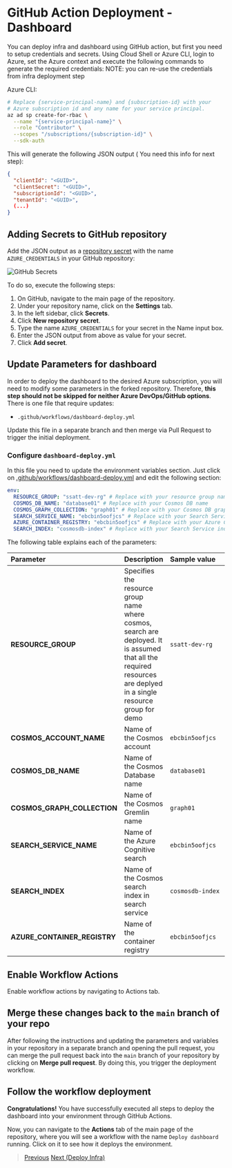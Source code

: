 # GitHub Action Deployment - Dashboard

You can deploy infra and dashboard using GitHub action, but first you need to setup credentials and secrets. Using Cloud Shell or Azure CLI, login to Azure, set the Azure context and execute the following commands to generate the required credentials:
NOTE: you can re-use the credentials from infra deployment step

Azure CLI:

```bash
# Replace {service-principal-name} and {subscription-id} with your
# Azure subscription id and any name for your service principal.
az ad sp create-for-rbac \
  --name "{service-principal-name}" \
  --role "Contributor" \
  --scopes "/subscriptions/{subscription-id}" \
  --sdk-auth
```

This will generate the following JSON output ( You need this info for next step):

```json
{
  "clientId": "<GUID>",
  "clientSecret": "<GUID>",
  "subscriptionId": "<GUID>",
  "tenantId": "<GUID>",
  (...)
}
```

## Adding Secrets to GitHub repository

Add the JSON output as a [repository secret](https://docs.github.com/en/actions/reference/encrypted-secrets#creating-encrypted-secrets-for-a-repository) with the name `AZURE_CREDENTIALS` in your GitHub repository:

![GitHub Secrets](/docs/images/AzureCredentialsGH.png)

To do so, execute the following steps:

1. On GitHub, navigate to the main page of the repository.
2. Under your repository name, click on the **Settings** tab.
3. In the left sidebar, click **Secrets**.
4. Click **New repository secret**.
5. Type the name `AZURE_CREDENTIALS` for your secret in the Name input box.
6. Enter the JSON output from above as value for your secret.
7. Click **Add secret**.

## Update Parameters for dashboard

In order to deploy the dashboard to the desired Azure subscription, you will need to modify some parameters in the forked repository. Therefore, **this step should not be skipped for neither Azure DevOps/GitHub options**. There is one file that require updates:

- `.github/workflows/dashboard-deploy.yml`

Update this file in a separate branch and then merge via Pull Request to trigger the initial deployment.

### Configure `dashboard-deploy.yml`

In this file you need to update the environment variables section. Just click on [.github/workflows/dashboard-deploy.yml](/.github/workflows/dashboard-deploy.yml) and edit the following section:

```yaml
env:
  RESOURCE_GROUP: "ssatt-dev-rg" # Replace with your resource group name
  COSMOS_DB_NAME: "database01" # Replace with your Cosmos DB name
  COSMOS_GRAPH_COLLECTION: "graph01" # Replace with your Cosmos DB graph collection name
  SEARCH_SERVICE_NAME: "ebcbin5oofjcs" # Replace with your Search Service name
  AZURE_CONTAINER_REGISTRY: "ebcbin5oofjcs" # Replace with your Azure Container Registry name
  SEARCH_INDEX: "cosmosdb-index" # Replace with your Search Service index name
```

The following table explains each of the parameters:

| Parameter          | Description                                                                                                                                         | Sample value                                                          |
| :----------------- | :-------------------------------------------------------------------------------------------------------------------------------------------------- | :-------------------------------------------------------------------- |
| **RESOURCE_GROUP** | Specifies the resource group name where cosmos, search are deployed. It is assumed that all the required resources are deplyed in a single resource group for demo                                                     | <div style="width: 36ch">`ssatt-dev-rg`</div> |
| **COSMOS_ACCOUNT_NAME** | Name of the Cosmos account | `ebcbin5oofjcs`                                                       |
| **COSMOS_DB_NAME** | Name of the Cosmos Database name | `database01`                                                       |
| **COSMOS_GRAPH_COLLECTION** | Name of the Cosmos Gremlin name | `graph01`        
| **SEARCH_SERVICE_NAME** | Name of the Azure Cognitive search | `ebcbin5oofjcs`
| **SEARCH_INDEX** | Name of the Cosmos search index in search service | `cosmosdb-index`        
| **AZURE_CONTAINER_REGISTRY** | Name of the container registry | `ebcbin5oofjcs`        

## Enable Workflow Actions

Enable workflow actions by navigating to Actions tab.

## Merge these changes back to the `main` branch of your repo

After following the instructions and updating the parameters and variables in your repository in a separate branch and opening the pull request, you can merge the pull request back into the `main` branch of your repository by clicking on **Merge pull request**. By doing this, you trigger the deployment workflow.

## Follow the workflow deployment

**Congratulations!** You have successfully executed all steps to deploy the dashboard into your environment through GitHub Actions.

Now, you can navigate to the **Actions** tab of the main page of the repository, where you will see a workflow with the name `Deploy dashboard` running. Click on it to see how it deploys the environment.

>[Previous](/README.md)
>[Next (Deploy Infra)](/github_action_infra_deploy.md)
